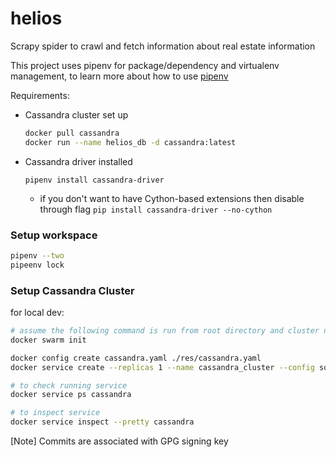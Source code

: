 # helios

Scrapy spider to crawl and fetch information about real estate information

This project uses pipenv for package/dependency and virtualenv management, to learn more about how to use [pipenv](https://pipenv.readthedocs.io/en/latest/)

Requirements:

* Cassandra cluster set up

  ```bash
  docker pull cassandra
  docker run --name helios_db -d cassandra:latest
  ```

* Cassandra driver installed

  `pipenv install cassandra-driver`

  - if you don't want to have Cython-based extensions then disable through flag
  `pip install cassandra-driver --no-cython`

### Setup workspace

```bash
pipenv --two
pipeenv lock
```

### Setup Cassandra Cluster

for local dev:
```bash
# assume the following command is run from root directory and cluster nodes are within the same VM
docker swarm init

docker config create cassandra.yaml ./res/cassandra.yaml
docker service create --replicas 1 --name cassandra_cluster --config source=cassandra.yaml,target=/etc/cassandra/cassandra.yaml,mode=777 -d cassandra:3.11.3

# to check running service
docker service ps cassandra

# to inspect service
docker service inspect --pretty cassandra
```

[Note]
Commits are associated with GPG signing key
